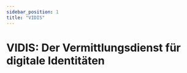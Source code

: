 ```yaml
---
sidebar_position: 1
title: "VIDIS"
---
```


# VIDIS: Der Vermittlungsdienst für digitale Identitäten


